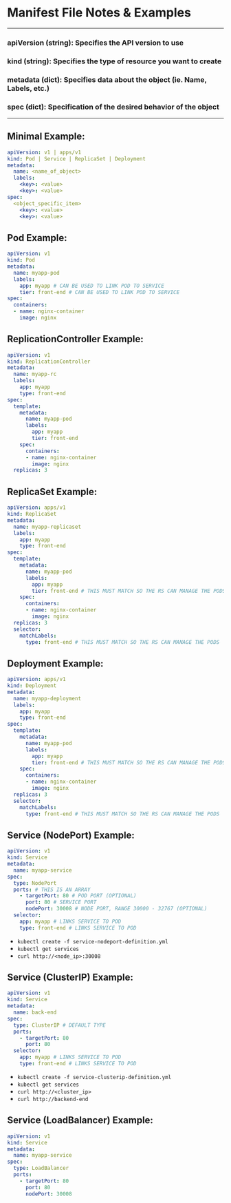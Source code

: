 # Manifest File Notes & Examples
___
### apiVersion (string): Specifies the API version to use
### kind (string): Specifies the type of resource you want to create
### metadata (dict): Specifies data about the object (ie. Name, Labels, etc.)
### spec (dict): Specification of the desired behavior of the object
___

## Minimal Example:
```yaml
apiVersion: v1 | apps/v1
kind: Pod | Service | ReplicaSet | Deployment
metadata:
  name: <name_of_object>
  labels:
    <key>: <value>
    <key>: <value>
spec:
  <object_specific_item>
    <key>: <value>
    <key>: <value>
```

## Pod Example:
```yaml
apiVersion: v1
kind: Pod
metadata:
  name: myapp-pod
  labels:
    app: myapp # CAN BE USED TO LINK POD TO SERVICE
    tier: front-end # CAN BE USED TO LINK POD TO SERVICE
spec:
  containers:
  - name: nginx-container
    image: nginx
```

## ReplicationController Example:
```yaml
apiVersion: v1
kind: ReplicationController
metadata:
  name: myapp-rc
  labels:
    app: myapp
    type: front-end
spec:
  template:
    metadata:
      name: myapp-pod
      labels:
        app: myapp
        tier: front-end
    spec:
      containers:
      - name: nginx-container
        image: nginx
  replicas: 3
```

## ReplicaSet Example:
```yaml
apiVersion: apps/v1
kind: ReplicaSet
metadata:
  name: myapp-replicaset
  labels:
    app: myapp
    type: front-end
spec:
  template:
    metadata:
      name: myapp-pod
      labels:
        app: myapp
        tier: front-end # THIS MUST MATCH SO THE RS CAN MANAGE THE PODS
    spec:
      containers:
      - name: nginx-container
        image: nginx
  replicas: 3
  selector:
    matchLabels:
      type: front-end # THIS MUST MATCH SO THE RS CAN MANAGE THE PODS
```

## Deployment Example:
```yaml
apiVersion: apps/v1
kind: Deployment
metadata:
  name: myapp-deployment
  labels:
    app: myapp
    type: front-end
spec:
  template:
    metadata:
      name: myapp-pod
      labels:
        app: myapp
        tier: front-end # THIS MUST MATCH SO THE RS CAN MANAGE THE PODS
    spec:
      containers:
      - name: nginx-container
        image: nginx
  replicas: 3
  selector:
    matchLabels:
      type: front-end # THIS MUST MATCH SO THE RS CAN MANAGE THE PODS
```

## Service (NodePort) Example:
```yaml
apiVersion: v1
kind: Service
metadata:
  name: myapp-service
spec:
  type: NodePort
  ports: # THIS IS AN ARRAY
    - targetPort: 80 # POD PORT (OPTIONAL)
      port: 80 # SERVICE PORT
      nodePort: 30008 # NODE PORT, RANGE 30000 - 32767 (OPTIONAL)
  selector:
    app: myapp # LINKS SERVICE TO POD
    type: front-end # LINKS SERVICE TO POD
```
- `kubectl create -f service-nodeport-definition.yml`
- `kubectl get services`
- `curl http://<node_ip>:30008`

## Service (ClusterIP) Example:
```yaml
apiVersion: v1
kind: Service
metadata:
  name: back-end
spec:
  type: ClusterIP # DEFAULT TYPE
  ports:
    - targetPort: 80
      port: 80
  selector:
    app: myapp # LINKS SERVICE TO POD
    type: front-end # LINKS SERVICE TO POD
```
- `kubectl create -f service-clusterip-definition.yml`
- `kubectl get services`
- `curl http://<cluster_ip>`
- `curl http://backend-end`

## Service (LoadBalancer) Example:
```yaml
apiVersion: v1
kind: Service
metadata:
  name: myapp-service
spec:
  type: LoadBalancer
  ports:
    - targetPort: 80
      port: 80
      nodePort: 30008
```
